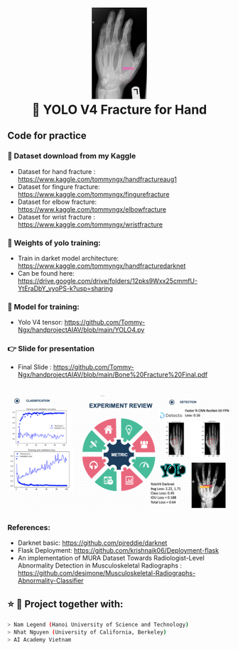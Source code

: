 <h1 align="center">
  <img src="https://raw.githubusercontent.com/Tommy-Ngx/handprojectAIAV/main/pic/result.jpg" width="124px"/><br/>
  💪 YOLO V4 Fracture for Hand
</h1>

## Code for practice

### 🎁 Dataset download from my Kaggle
- Dataset for hand fracture : https://www.kaggle.com/tommyngx/handfractureaug1
- Dataset for fingure fracture:  https://www.kaggle.com/tommyngx/fingurefracture
- Dataset for elbow fracture: https://www.kaggle.com/tommyngx/elbowfracture
- Dataset for wrist fracture : https://www.kaggle.com/tommyngx/wristfracture


### 🎁 Weights of yolo training:
- Train in darket model architecture: https://www.kaggle.com/tommyngx/handfracturedarknet
- Can be found here: https://drive.google.com/drive/folders/12pks9Wxx25cmmfU-YtEraDbY_vyoPS-k?usp=sharing

### 🎁 Model for training: 
- Yolo V4 tensor: https://github.com/Tommy-Ngx/handprojectAIAV/blob/main/YOLO4.py


### 👉 Slide for presentation

- Final Slide :  https://github.com/Tommy-Ngx/handprojectAIAV/blob/main/Bone%20Fracture%20Final.pdf

<h1 align="center">
  <img src="https://raw.githubusercontent.com/Tommy-Ngx/handprojectAIAV/main/pic/example.png" width="524px"/>
</h1>

### References:
- Darknet basic: https://github.com/pjreddie/darknet
- Flask Deployment: https://github.com/krishnaik06/Deployment-flask
- An implementation of MURA Dataset Towards Radiologist-Level Abnormality Detection in Musculoskeletal Radiographs : https://github.com/desimone/Musculoskeletal-Radiographs-Abnormality-Classifier


## ⭐️ 🎉  Project together with: 
```bash
> Nam Legend (Hanoi University of Science and Technology) 
> Nhat Nguyen (University of California, Berkeley) 
> AI Academy Vietnam
```
